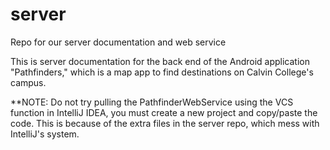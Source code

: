 # server
Repo for our server documentation and web service

This is server documentation for the back end of the Android application "Pathfinders," which is a map app to find destinations on Calvin College's campus. 

**NOTE: Do not try pulling the PathfinderWebService using the VCS function in IntelliJ IDEA, you must create a new project and copy/paste         the code. This is because of the extra files in the server repo, which mess with IntelliJ's system.
